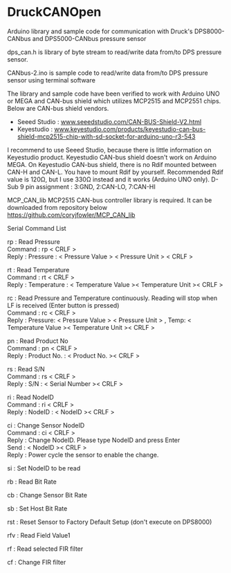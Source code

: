 # DruckCANOpen
Arduino library and sample code for communication with Druck's DPS8000-CANbus and DPS5000-CANbus pressure sensor

dps_can.h is library of byte stream to read/write data from/to DPS pressure sensor.

CANbus-2.ino is sample code to read/write data from/to DPS pressure sensor using terminal software

The library and sample code have been verified to work with Arduino UNO or MEGA and CAN-bus shield which utilizes MCP2515 and MCP2551 chips.
Below are CAN-bus shield vendors.
- Seeed Studio : www.seeedstudio.com/CAN-BUS-Shield-V2.html
- Keyestudio : www.keyestudio.com/products/keyestudio-can-bus-shield-mcp2515-chip-with-sd-socket-for-arduino-uno-r3-543

I recommend to use Seeed Studio, because there is little information on Keyestudio product. Keyestudio CAN-bus shield doesn't work on Arduino MEGA.
On Keyestudio CAN-bus shield, there is no Rdif mounted between CAN-H and CAN-L. You have to mount Rdif by yourself. 
Recommended Rdif value is 120Ω, but I use 330Ω instead and it works (Arduino UNO only).
D-Sub 9 pin assignment : 3:GND, 2:CAN-LO, 7:CAN-HI

MCP_CAN_lib MCP2515 CAN-bus controller library is required. It can be downloaded from repository below
https://github.com/coryjfowler/MCP_CAN_lib

Serial Command List

rp : Read Pressure<br>
Command : rp &lt; CRLF &gt; <br>
Reply : Pressure : &lt; Pressure Value &gt; &lt; Pressure Unit &gt; &lt; CRLF &gt;

rt : Read Temperature<br>
Command : rt &lt; CRLF &gt; <br>
Reply : Temperature : &lt; Temperature Value &gt;&lt; Temperature Unit &gt;&lt; CRLF &gt;

rc : Read Pressure and Temperature continuously. Reading will stop when LF is received (Enter button is pressed)<br>
Command : rc &lt; CRLF &gt; <br>
Reply : Pressure: &lt; Pressure Value &gt; &lt; Pressure Unit &gt; , Temp: &lt; Temperature Value &gt;&lt; Temperature Unit &gt;&lt; CRLF &gt;

pn : Read Product No<br>
Command : pn &lt; CRLF &gt; <br>
Reply : Product No. : &lt; Product No. &gt;&lt; CRLF &gt;

rs : Read S/N<br>
Command : rs &lt; CRLF &gt; <br>
Reply : S/N : &lt; Serial Number &gt;&lt; CRLF &gt;

ri : Read NodeID<br>
Command : ri &lt; CRLF &gt; <br>
Reply : NodeID : &lt; NodeID &gt;&lt; CRLF &gt;

ci : Change Sensor NodeID<br>
Command : ci &lt; CRLF &gt; <br>
Reply : Change NodeID. Please type NodeID and press Enter <br>
Send : &lt; NodeID &gt;&lt; CRLF &gt; <br>
Reply : Power cycle the sensor to enable the change.
  
si : Set NodeID to be read

rb : Read Bit Rate

cb : Change Sensor Bit Rate

sb : Set Host Bit Rate

rst : Reset Sensor to Factory Default Setup (don't execute on DPS8000)

rfv : Read Field Value1

rf : Read selected FIR filter

cf : Change FIR filter
